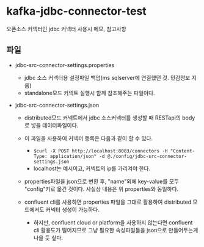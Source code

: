# kafka-jdbc-connector-test
오픈소스 커넥터인 jdbc 커넥터 사용시 메모, 참고사항

## 파일
- jdbc-src-connector-settings.properties
	- jdbc 소스 커넥터용 설정파일 백업(ms sqlserver에 연결했던 것. 민감정보 지움)
	- standalone모드 커넥트 실행시 함께 참조해주는 파일이다.

- jdbc-src-connector-settings.json
	- distributed모드 커넥트에서 jdbc 소스커넥터를 생성할 때 RESTapi의 body로 넣을 데이터파일이다.
	- 이 파일을 사용하여 커넥터 등록은 다음과 같이 할 수 있다.
		- `$curl -X POST http://localhost:8083/connectors -H "Content-Type: application/json" -d @./config/jdbc-src-connector-settings.json`
		- localhost는 예시이고, 커넥트의 ip를 가리켜야 한다.

	- properties파일을 json으로 변환 후, "name"외에 key-value를 모두 "config"키로 옮긴 것이다. 사실상 내용은 위 properties와 동일하다.
	- confluent cli를 사용하면 properties 파일을 그대로 활용하여 distributed 모드에서도 커넥터 생성이 가능하다.
		- 하지만, confluent cloud or platform을 사용하지 않는다면 confluent cli 활용도가 떨어지므로 그냥 필요한 속성파일들을 json으로 만들어두는게 나을 듯 싶다.
